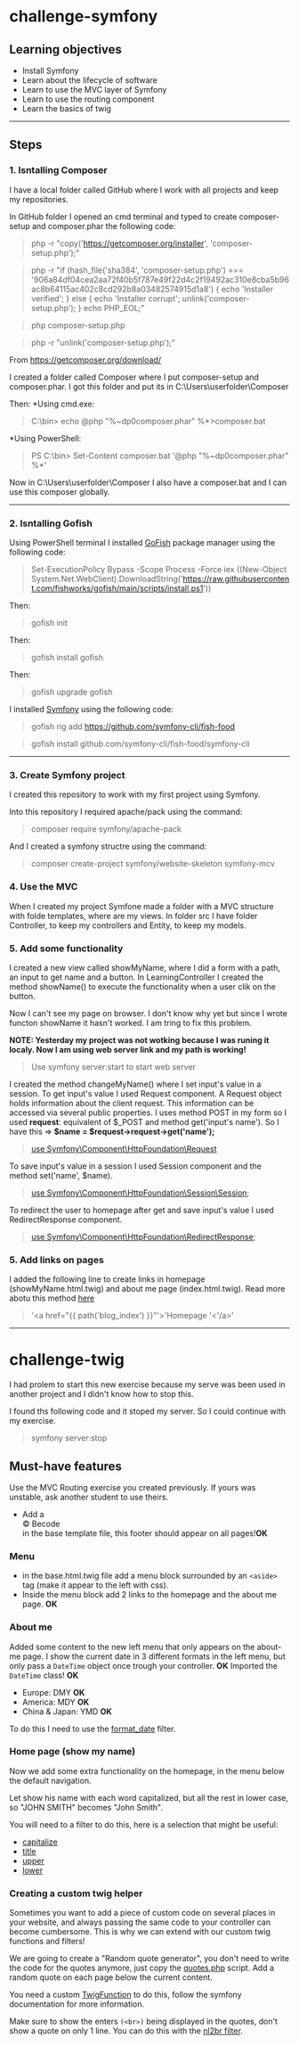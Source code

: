# challenge-symfony

## Learning objectives
* Install Symfony
* Learn about the lifecycle of software
* Learn to use the MVC layer of Symfony
* Learn to use the routing component
* Learn the basics of twig

----
## Steps

### 1. Isntalling Composer
I have a local folder called GitHub where I work with all projects and keep my repositories.

In GitHub folder I opened an cmd terminal and typed to create composer-setup and composer.phar the following code:

>php -r "copy('https://getcomposer.org/installer', 'composer-setup.php');"

>php -r "if (hash_file('sha384', 'composer-setup.php') === '906a84df04cea2aa72f40b5f787e49f22d4c2f19492ac310e8cba5b96ac8b64115ac402c8cd292b8a03482574915d1a8') { echo 'Installer verified'; } else { echo 'Installer corrupt'; unlink('composer-setup.php'); } echo PHP_EOL;"

>php composer-setup.php

>php -r "unlink('composer-setup.php');"

From https://getcomposer.org/download/


I created a folder called Composer where I put composer-setup and composer.phar. I got this folder and put its in C:\Users\userfolder\Composer

Then:
*Using cmd.exe:

>C:\bin> echo @php "%~dp0composer.phar" %*>composer.bat

*Using PowerShell:

>PS C:\bin> Set-Content composer.bat '@php "%~dp0composer.phar" %*'

Now in C:\Users\userfolder\Composer I also have a composer.bat and I can use this composer globally.

----
### 2. Isntalling Gofish

Using PowerShell terminal I installed [GoFish](https://gofi.sh/#install) package manager using the following code:

>Set-ExecutionPolicy Bypass -Scope Process -Force
iex ((New-Object System.Net.WebClient).DownloadString('https://raw.githubusercontent.com/fishworks/gofish/main/scripts/install.ps1'))

Then:
>gofish init

Then: 
>gofish install gofish

Then:
>gofish upgrade gofish

I installed [Symfony](https://symfony.com/download) using the following code:

> gofish rig add https://github.com/symfony-cli/fish-food

>gofish install github.com/symfony-cli/fish-food/symfony-cli

----

### 3. Create Symfony project

I created this repository to work with my first project using Symfony.

Into this repository I required apache/pack using the command:

>composer require symfony/apache-pack

And I created a symfony structre using the command:

>composer create-project symfony/website-skeleton symfony-mcv

### 4. Use the MVC
When I created my project Symfone made a folder with a MVC structure with folde templates, where are my views. In folder src I have folder Controller, to keep my controllers and Entity, to keep my models.

### 5. Add some functionality

I created a new view called showMyName, where I did a form with a path, an input to get name and a button.
In LearningController I created the method showName() to execute the functionality when a user clik on the button.

Now I can't see my page on browser. I don't know why yet but since I wrote functon showName it hasn't worked. I am tring to fix this problem.

<B>NOTE: Yesterday my project was not wotking because I was runing it localy. Now I am using web server link and my path is working! </B>

> Use symfony server:start to start web server

I created the method changeMyName() where I set input's value in a session. To get input's value I used Request component. A Request object holds information about the client request. This information can be accessed via several public properties. I uses method POST in my form so I used <b> request</b>: equivalent of $_POST and method get('input's name').
So I have this => <b> $name = $request->request->get('name'); </b>

> [use Symfony\Component\HttpFoundation\Request](https://symfony.com/doc/current/components/http_foundation.html)

To save input's value in a session I used Session component and the method set('name', $name).

> [use Symfony\Component\HttpFoundation\Session\Session](https://symfony.com/doc/current/components/http_foundation/sessions.html);

To redirect the user to homepage after get and save input's value I used RedirectResponse component.

> [use Symfony\Component\HttpFoundation\RedirectResponse](https://symfony.com/doc/current/components/http_foundation.html);

### 5. Add links on pages

I added the following line to create links in homepage (showMyName.html.twig) and about me page (index.html.twig). Read more abotu this method [here](https://symfony.com/doc/current/templates.html#templates-link-to-pages)

> '<a href="{{ path('blog_index') }}"'>'Homepage '<'/a>'

----

# challenge-twig

I had prolem to start this new exercise because my serve was been used in another project and I didn't know how to stop this. 

I found ths following code and it stoped my server. So I could continue with my exercise.

>symfony server:stop

## Must-have features
Use the MVC Routing exercise you created previously. If yours was unstable, ask another student to use theirs. 

- Add a <footer>&copy; Becode</footer> in the base template file, this footer should appear on all pages!<b>OK</b>

### Menu
- in the base.html.twig file add a menu block surrounded by an ``<aside>`` tag (make it appear to the left with css).
- Inside the menu block add 2 links to the homepage and the about me page. <b>OK</b>

### About me
Added some content to the new left menu that only appears on the about-me page.
I show the current date in 3 different formats in the left menu, but only pass a `DateTime` object once trough your controller. <b>OK</b>
Imported the `DateTime` class! <b>OK</b>

- Europe: DMY <b>OK</b>
- America: MDY <b>OK</b>
- China & Japan: YMD <b>OK</b>

To do this I need to use the [format_date](https://twig.symfony.com/doc/3.x/filters/format_date.html) filter.

### Home page (show my name)
Now we add some extra functionality on the homepage, in the menu below the default navigation.

Let show his name with each word capitalized, but all the rest in lower case, so "JOHN SMITH" becomes "John Smith".

You will need to a filter to do this, here is a selection that might be useful:

- [capitalize](https://twig.symfony.com/doc/3.x/filters/capitalize.html)
- [title](https://twig.symfony.com/doc/3.x/filters/title.html)
- [upper](https://twig.symfony.com/doc/3.x/filters/upper.html)
- [lower](https://twig.symfony.com/doc/3.x/filters/lower.html)

### Creating a custom twig helper
Sometimes you want to add a piece of custom code on several places in your website, and always passing the same code to your controller can become cumbersome. 
This is why we can extend with our custom twig functions and filters!

We are going to create a "Random quote generator", you don't need to write the code for the quotes anymore, just copy the [quotes.php](quotes.php) script. Add a random quote on each page below the current content.

You need a custom [TwigFunction](https://symfony.com/doc/current/templating/twig_extension.html) to do this, follow the symfony documentation for more information.

Make sure to show the enters ```(<br>)``` being displayed in the quotes, don't show a quote on only 1 line.
You can do this with the [nl2br filter](https://twig.symfony.com/doc/3.x/filters/nl2br.html).